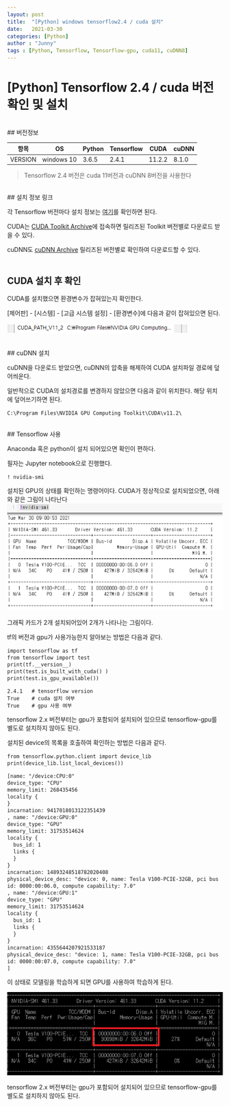 ```yaml
---
layout: post
title:  "[Python] windows tensorflow2.4 / cuda 설치"
date:   2021-03-30
categories: [Python]
author : "Junny"
tags : [Python, Tensorflow, Tensorflow-gpu, cuda11, cuDNN8]
---
```

# [Python] Tensorflow 2.4 / cuda 버전 확인 및 설치
<br>
## 버전정보

|항목|OS|Python|Tensorflow|CUDA|cuDNN|
|------|--------|-----|-------|------|------|
|VERSION|windows 10|3.6.5|2.4.1|11.2.2|8.1.0|


>Tensorflow 2.4 버전은 cuda 11버전과 cuDNN 8버전을 사용한다

<br>
## 설치 정보 링크

각 Tensorflow 버전마다 설치 정보는 [여기](https://www.tensorflow.org/install/source_windows#tested_build_configurations)를 확인하면 된다.

CUDA는 [CUDA Toolkit Archive](https://developer.nvidia.com/cuda-toolkit-archive)에 접속하면 릴리즈된 Toolkit 버전별로 다운로드 받을 수 있다.

cuDNN도 [cuDNN Archive](https://developer.nvidia.com/rdp/cudnn-archive) 릴리즈된 버전별로 확인하여 다운로드할 수 있다.<br><br>

## CUDA 설치 후 확인

CUDA를 설치했으면 환경변수가 잡혀있는지 확인한다.

[제어판] - [시스템] - [고급 시스템 설정] - [환경변수]에 다음과 같이 잡혀있으면 된다.<br><br>
![cuda_env](/assets/image/python/cuda-install/cuda_env.png)

<br>
## cuDNN 설치

cuDNN을 다운로드 받았으면, cuDNN의 압축을 해제하여 CUDA 설치파일 경로에 덮어씌운다.

일반적으로 CUDA의 설치경로를 변경하지 않았으면 다음과 같이 위치한다. 해당 위치에 덮어쓰기하면 된다.<br>
```
C:\Program Files\NVIDIA GPU Computing Toolkit\CUDA\v11.2\
```

<br>
## Tensorflow 사용

Anaconda 혹은 python이 설치 되어있으면 확인이 편하다.

필자는 Jupyter notebook으로 진행했다.

```
! nvidia-smi
```

설치된 GPU의 상태를 확인하는 명령어이다. CUDA가 정상적으로 설치되었으면, 아래와 같은 그림이 나타난다<br>
![GPU_STATUS](/assets/image/python/cuda-install/nvidia_smi.png)

그래픽 카드가 2개 설치되어있어 2개가 나타나는 그림이다.

tf의 버전과 gpu가 사용가능한지 알아보는 방법은 다음과 같다.
```
import tensorflow as tf
from tensorflow import test
print(tf.__version__)
print(test.is_built_with_cuda() )
print(test.is_gpu_available())
```
```
2.4.1	# tensorflow version
True	# cuda 설치 여부
True	# gpu 사용 여부
```

tensorflow 2.x 버전부터는 gpu가 포함되어 설치되어 있으므로 tensorflow-gpu를 별도로 설치하지 않아도 된다.

설치된 device의 목록을 호출하여 확인하는 방법은 다음과 같다.
```
from tensorflow.python.client import device_lib 
print(device_lib.list_local_devices()) 
```

```
[name: "/device:CPU:0"
device_type: "CPU"
memory_limit: 268435456
locality {
}
incarnation: 9417018013122351439
, name: "/device:GPU:0"
device_type: "GPU"
memory_limit: 31753514624
locality {
  bus_id: 1
  links {
  }
}
incarnation: 14893248518782020408
physical_device_desc: "device: 0, name: Tesla V100-PCIE-32GB, pci bus id: 0000:00:06.0, compute capability: 7.0"
, name: "/device:GPU:1"
device_type: "GPU"
memory_limit: 31753514624
locality {
  bus_id: 1
  links {
  }
}
incarnation: 4355644207921533187
physical_device_desc: "device: 1, name: Tesla V100-PCIE-32GB, pci bus id: 0000:00:07.0, compute capability: 7.0"
]
```

이 상태로 모델링을 학습하게 되면 GPU를 사용하여 학습하게 된다.

![using gpu](/assets/image/python/cuda-install/using_gpu.png)

tensorflow 2.x 버전부터는 gpu가 포함되어 설치되어 있으므로 tensorflow-gpu를 별도로 설치하지 않아도 된다.
